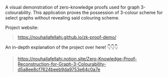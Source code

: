 A visual demonstration of zero-knowledge proofs used for graph 3-colourability. This application proves the possession of 
3-colour scheme for select graphs without revealing said colouring scheme.

Project website: 
> https://nouhailafellahi.github.io/zk-proof-demo/

An in-depth explanation of the project over here! 👇👇👇 
> https://nouhailafellahi.notion.site/Zero-Knowledge-Proof-Reconstruction-for-Graph-3-Colourability-d5a8ee8cf7624beeb9da9753e64c0a7e
